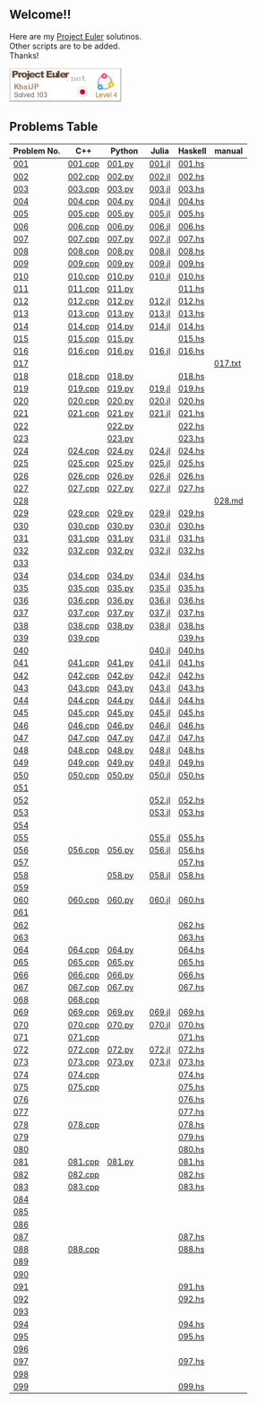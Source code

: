 ## Welcome!!
Here are my [Project Euler](https://projecteuler.net/about) solutinos.  
Other scripts are to be added.  
Thanks!  

![asof 02/Apr/2024](figures/KhaiJP.png)


## Problems Table
| Problem No. | C++ | Python | Julia | Haskell | manual |
| ----------- | --- | ------ | ----- | ------- | ------ |
| [001](https://projecteuler.net/problem=1)  | [001.cpp](\<100/001/001.cpp) | [001.py](\<100/001/001.py) | [001.jl](\<100/001/001.jl) | [001.hs](\<100/001/001.hs) | |
| [002](https://projecteuler.net/problem=2)  | [002.cpp](\<100/002/002.cpp) | [002.py](\<100/002/002.py) | [002.jl](\<100/002/002.jl) | [002.hs](\<100/002/002.hs) | |
| [003](https://projecteuler.net/problem=3)  | [003.cpp](\<100/003/003.cpp) | [003.py](\<100/003/003.py) | [003.jl](\<100/003/003.jl) | [003.hs](\<100/003/003.hs) | |
| [004](https://projecteuler.net/problem=4)  | [004.cpp](\<100/004/004.cpp) | [004.py](\<100/004/004.py) | [004.jl](\<100/004/004.jl) | [004.hs](\<100/004/004.hs) | |
| [005](https://projecteuler.net/problem=5)  | [005.cpp](\<100/005/005.cpp) | [005.py](\<100/005/005.py) | [005.jl](\<100/005/005.jl) | [005.hs](\<100/005/005.hs) | |
| [006](https://projecteuler.net/problem=6)  | [006.cpp](\<100/006/006.cpp) | [006.py](\<100/006/006.py) | [006.jl](\<100/006/006.jl) | [006.hs](\<100/006/006.hs) | |
| [007](https://projecteuler.net/problem=7)  | [007.cpp](\<100/007/007.cpp) | [007.py](\<100/007/007.py) | [007.jl](\<100/007/007.jl) | [007.hs](\<100/007/007.hs) | |
| [008](https://projecteuler.net/problem=8)  | [008.cpp](\<100/008/008.cpp) | [008.py](\<100/008/008.py) | [008.jl](\<100/008/008.jl) | [008.hs](\<100/008/008.hs) | |
| [009](https://projecteuler.net/problem=9)  | [009.cpp](\<100/009/009.cpp) | [009.py](\<100/009/009.py) | [009.jl](\<100/009/009.jl) | [009.hs](\<100/009/009.hs) | |
| [010](https://projecteuler.net/problem=10) | [010.cpp](\<100/010/010.cpp) | [010.py](\<100/010/010.py) | [010.jl](\<100/010/010.jl) | [010.hs](\<100/010/010.hs) | |
| [011](https://projecteuler.net/problem=11) | [011.cpp](\<100/011/011.cpp) | [011.py](\<100/011/011.py) |                            | [011.hs](\<100/011/011.hs) | |
| [012](https://projecteuler.net/problem=12) | [012.cpp](\<100/012/012.cpp) | [012.py](\<100/012/012.py) | [012.jl](\<100/012/012.jl) | [012.hs](\<100/012/012.hs) | |
| [013](https://projecteuler.net/problem=13) | [013.cpp](\<100/013/013.cpp) | [013.py](\<100/013/013.py) | [013.jl](\<100/013/013.jl) | [013.hs](\<100/013/013.hs) | |
| [014](https://projecteuler.net/problem=14) | [014.cpp](\<100/014/014.cpp) | [014.py](\<100/014/014.py) | [014.jl](\<100/014/014.jl) | [014.hs](\<100/014/014.hs) | |
| [015](https://projecteuler.net/problem=15) | [015.cpp](\<100/015/015.cpp) | [015.py](\<100/015/015.py) |                            | [015.hs](\<100/015/015.hs) | |
| [016](https://projecteuler.net/problem=16) | [016.cpp](\<100/016/016.cpp) | [016.py](\<100/016/016.py) | [016.jl](\<100/016/016.jl) | [016.hs](\<100/016/016.hs) | |
| [017](https://projecteuler.net/problem=17) |                              |                            |                            | <!-- [017.hs](\<100/017/017.hs)--> | [017.txt](\<100/017/017.txt) |
| [018](https://projecteuler.net/problem=18) | [018.cpp](\<100/018/018.cpp) | [018.py](\<100/018/018.py) |  | [018.hs](\<100/018/018.hs) | |
| [019](https://projecteuler.net/problem=19) | [019.cpp](\<100/019/019.cpp) | [019.py](\<100/019/019.py) | [019.jl](\<100/019/019.jl) | [019.hs](\<100/019/019.hs) | |
| [020](https://projecteuler.net/problem=20) | [020.cpp](\<100/020/020.cpp) | [020.py](\<100/020/020.py) | [020.jl](\<100/020/020.jl) | [020.hs](\<100/020/020.hs) | |
| [021](https://projecteuler.net/problem=21) | [021.cpp](\<100/021/021.cpp) | [021.py](\<100/021/021.py) | [021.jl](\<100/021/021.jl) | [021.hs](\<100/021/021.hs) | |
| [022](https://projecteuler.net/problem=22) |  | [022.py](\<100/022/022.py) |  | [022.hs](\<100/022/022.hs) |  |
| [023](https://projecteuler.net/problem=23) |  | [023.py](\<100/023/023.py) |  | [023.hs](\<100/023/023.hs) | |
| [024](https://projecteuler.net/problem=24) | [024.cpp](\<100/024/024.cpp) | [024.py](\<100/024/024.py) | [024.jl](\<100/024/024.jl) | [024.hs](\<100/024/024.hs) | |
| [025](https://projecteuler.net/problem=25) | [025.cpp](\<100/025/025.cpp) | [025.py](\<100/025/025.py) | [025.jl](\<100/025/025.jl) | [025.hs](\<100/025/025.hs) | |
| [026](https://projecteuler.net/problem=26) | [026.cpp](\<100/026/026.cpp) | [026.py](\<100/026/026.py) | [026.jl](\<100/026/026.jl) | [026.hs](\<100/026/026.hs) | |
| [027](https://projecteuler.net/problem=27) | [027.cpp](\<100/027/027.cpp) | [027.py](\<100/027/027.py)| [027.jl](\<100/027/027.jl) | [027.hs](\<100/027/027.hs) | |
| [028](https://projecteuler.net/problem=28) | <!-- [028.cpp](\<100/028/028.cpp) --> | <!-- [028.py](\<100/028/028.py) --> | <!-- [028.jl](\<100/028/028.jl) --> |                           | [028.md](\<100/028/028.md) |
| [029](https://projecteuler.net/problem=29) | [029.cpp](\<100/029/029.cpp) | [029.py](\<100/029/029.py) | [029.jl](\<100/029/029.jl) | [029.hs](\<100/029/029.hs) | |
| [030](https://projecteuler.net/problem=30) | [030.cpp](\<100/030/030.cpp) | [030.py](\<100/030/030.py) | [030.jl](\<100/030/030.jl) | [030.hs](\<100/030/030.hs) | |
| [031](https://projecteuler.net/problem=31) | [031.cpp](\<100/031/031.cpp) | [031.py](\<100/031/031.py) | [031.jl](\<100/031/031.jl) | [031.hs](\<100/031/031.hs) | |
| [032](https://projecteuler.net/problem=32) | [032.cpp](\<100/032/032.cpp) | [032.py](\<100/032/032.py) | [032.jl](\<100/032/032.jl) | [032.hs](\<100/032/032.hs) | |
| [033](https://projecteuler.net/problem=33) | <!-- [033.cpp](\<100/033/033.cpp) --> | <!-- [033.py](\<100/033/033.py) --> | <!-- [033.jl](\<100/033/033.jl) --> |                            | |
| [034](https://projecteuler.net/problem=34) | [034.cpp](\<100/034/034.cpp) | [034.py](\<100/034/034.py) | [034.jl](\<100/034/034.jl) | [034.hs](\<100/034/034.hs) | |
| [035](https://projecteuler.net/problem=35) | [035.cpp](\<100/035/035.cpp) | [035.py](\<100/035/035.py) | [035.jl](\<100/035/035.jl) | [035.hs](\<100/035/035.hs) | |
| [036](https://projecteuler.net/problem=36) | [036.cpp](\<100/036/036.cpp) | [036.py](\<100/036/036.py) | [036.jl](\<100/036/036.jl) | [036.hs](\<100/036/036.hs) | |
| [037](https://projecteuler.net/problem=37) | [037.cpp](\<100/037/037.cpp) | [037.py](\<100/037/037.py) | [037.jl](\<100/037/037.jl) | [037.hs](\<100/037/037.hs) | |
| [038](https://projecteuler.net/problem=38) | [038.cpp](\<100/038/038.cpp) | [038.py](\<100/038/038.py) | [038.jl](\<100/038/038.jl) | [038.hs](\<100/038/038.hs) | |
| [039](https://projecteuler.net/problem=39) | [039.cpp](\<100/039/039.cpp) | <!-- [039.py](\<100/039/039.py) --> | <!-- [039.jl](\<100/039/039.jl) --> | [039.hs](\<100/039/039.hs) | |
| [040](https://projecteuler.net/problem=40) | <!-- [040.cpp](\<100/040/040.cpp) --> | <!-- [040.py](\<100/040/040.py) --> | [040.jl](\<100/040/040.jl) | [040.hs](\<100/040/040.hs) | |
| [041](https://projecteuler.net/problem=41) | [041.cpp](\<100/041/041.cpp) | [041.py](\<100/041/041.py) | [041.jl](\<100/041/041.jl) | [041.hs](\<100/041/041.hs) | |
| [042](https://projecteuler.net/problem=42) | [042.cpp](\<100/042/042.cpp) | [042.py](\<100/042/042.py) | [042.jl](\<100/042/042.jl) | [042.hs](\<100/042/042.hs) | |
| [043](https://projecteuler.net/problem=43) | [043.cpp](\<100/043/043.cpp) | [043.py](\<100/043/043.py) | [043.jl](\<100/043/043.jl) | [043.hs](\<100/043/043.hs) | |
| [044](https://projecteuler.net/problem=44) | [044.cpp](\<100/044/044.cpp) | [044.py](\<100/044/044.py) | [044.jl](\<100/044/044.jl) | [044.hs](\<100/044/044.hs) | |
| [045](https://projecteuler.net/problem=45) | [045.cpp](\<100/045/045.cpp) | [045.py](\<100/045/045.py) | [045.jl](\<100/045/045.jl) | [045.hs](\<100/045/045.hs) | |
| [046](https://projecteuler.net/problem=46) | [046.cpp](\<100/046/046.cpp) | [046.py](\<100/046/046.py) | [046.jl](\<100/046/046.jl) | [046.hs](\<100/046/046.hs) | |
| [047](https://projecteuler.net/problem=47) | [047.cpp](\<100/047/047.cpp) | [047.py](\<100/047/047.py) | [047.jl](\<100/047/047.jl) | [047.hs](\<100/047/047.hs) | |
| [048](https://projecteuler.net/problem=48) | [048.cpp](\<100/048/048.cpp) | [048.py](\<100/048/048.py) | [048.jl](\<100/048/048.jl) | [048.hs](\<100/048/048.hs) | |
| [049](https://projecteuler.net/problem=49) | [049.cpp](\<100/049/049.cpp) | [049.py](\<100/049/049.py) | [049.jl](\<100/049/049.jl) | [049.hs](\<100/049/049.hs) | |
| [050](https://projecteuler.net/problem=50) | [050.cpp](\<100/050/050.cpp) | [050.py](\<100/050/050.py) | [050.jl](\<100/050/050.jl) | [050.hs](\<100/050/050.hs)  | |
| [051](https://projecteuler.net/problem=51) | <!-- [051.cpp](\<100/051/051.cpp) --> | <!-- [051.py](\<100/051/051.py) --> | <!-- [051.jl](\<100/051/051.jl) --> |                            | |
| [052](https://projecteuler.net/problem=52) | <!-- [052.cpp](\<100/052/052.cpp) --> | <!-- [052.py](\<100/052/052.py) --> | [052.jl](\<100/052/052.jl) | [052.hs](\<100/052/052.hs) | |
| [053](https://projecteuler.net/problem=53) | <!-- [053.cpp](\<100/053/053.cpp) --> | <!-- [053.py](\<100/053/053.py) --> | [053.jl](\<100/053/053.jl) | [053.hs](\<100/053/053.hs)  | |
| [054](https://projecteuler.net/problem=54) | <!-- [054.cpp](\<100/054/054.cpp) --> | <!-- [054.py](\<100/054/054.py) --> | <!-- [054.jl](\<100/054/054.jl) --> |                            | |
| [055](https://projecteuler.net/problem=55) | <!-- [055.cpp](\<100/055/055.cpp) --> | <!-- [055.py](\<100/055/055.py) --> | [055.jl](\<100/055/055.jl) | [055.hs](\<100/055/055.hs) | |
| [056](https://projecteuler.net/problem=56) | [056.cpp](\<100/056/056.cpp) | [056.py](\<100/056/056.py) | [056.jl](\<100/056/056.jl) | [056.hs](\<100/056/056.hs) | |
| [057](https://projecteuler.net/problem=57) | <!-- [057.cpp](\<100/057/057.cpp) --> | <!-- [057.py](\<100/057/057.py) --> | <!-- [057.jl](\<100/057/057.jl) --> | [057.hs](\<100/057/057.hs) | |
| [058](https://projecteuler.net/problem=58) | <!-- [058.cpp](\<100/058/058.cpp) --> | [058.py](\<100/058/058.py) | [058.jl](\<100/058/058.jl) | [058.hs](\<100/058/058.hs) | |
| [059](https://projecteuler.net/problem=59) | <!-- [059.cpp](\<100/059/059.cpp) --> | <!-- [059.py](\<100/059/059.py) --> | <!-- [059.jl](\<100/059/059.jl) --> |                            | |
| [060](https://projecteuler.net/problem=60) | [060.cpp](\<100/060/060.cpp) | [060.py](\<100/060/060.py) | [060.jl](\<100/060/060.jl) | [060.hs](\<100/060/060.hs) | |
| [061](https://projecteuler.net/problem=61) | <!-- [061.cpp](\<100/061/061.cpp) --> | <!-- [061.py](\<100/061/061.py) --> | <!-- [061.jl](\<100/061/061.jl) --> |                            | |
| [062](https://projecteuler.net/problem=62) | <!-- [062.cpp](\<100/062/062.cpp) --> | <!-- [062.py](\<100/062/062.py) --> | <!-- [062.jl](\<100/062/062.jl) --> | [062.hs](\<100/062/062.hs) | |
| [063](https://projecteuler.net/problem=63) | <!-- [063.cpp](\<100/063/063.cpp) --> | <!-- [063.py](\<100/063/063.py) --> | <!-- [063.jl](\<100/063/063.jl) --> | [063.hs](\<100/063/063.hs) | |
| [064](https://projecteuler.net/problem=64) | [064.cpp](\<100/064/064.cpp) | [064.py](\<100/064/064.py) | <!-- [064.jl](\<100/064/064.jl) --> | [064.hs](\<100/064/064.hs) | |
| [065](https://projecteuler.net/problem=65) | [065.cpp](\<100/065/065.cpp) | [065.py](\<100/065/065.py) | <!-- [065.jl](\<100/065/065.jl) --> | [065.hs](\<100/065/065.hs) | |
| [066](https://projecteuler.net/problem=66) | [066.cpp](\<100/066/066.cpp) | [066.py](\<100/066/066.py)　| <!-- [066.jl](\<100/066/066.jl) --> | [066.hs](\<100/066/066.hs) | |
| [067](https://projecteuler.net/problem=67) | [067.cpp](\<100/067/067.cpp) | [067.py](\<100/067/067.py) | <!-- [067.jl](\<100/067/067.jl) --> | [067.hs](\<100/067/067.hs) | |
| [068](https://projecteuler.net/problem=68) | [068.cpp](\<100/068/068.cpp) | <!-- [068.py](\<100/068/068.py) --> | <!-- [068.jl](\<100/068/068.jl) --> |                            | |
| [069](https://projecteuler.net/problem=69) | [069.cpp](\<100/069/069.cpp) | [069.py](\<100/069/069.py) | [069.jl](\<100/069/069.jl) | [069.hs](\<100/069/069.hs) | |
| [070](https://projecteuler.net/problem=70) | [070.cpp](\<100/070/070.cpp) | [070.py](\<100/070/070.py) | [070.jl](\<100/070/070.jl) | [070.hs](\<100/070/070.hs) | |
| [071](https://projecteuler.net/problem=71) | [071.cpp](\<100/071/071.cpp) | <!-- [071.py](\<100/071/071.py) --> | <!-- [071.jl](\<100/071/071.jl) --> | [071.hs](\<100/071/071.hs) | |
| [072](https://projecteuler.net/problem=72) | [072.cpp](\<100/072/072.cpp) | [072.py](\<100/072/072.py) | [072.jl](\<100/072/072.jl) | [072.hs](\<100/072/072.hs) | |
| [073](https://projecteuler.net/problem=73) | [073.cpp](\<100/073/073.cpp) | [073.py](\<100/073/073.py) | [073.jl](\<100/073/073.jl) | [073.hs](\<100/073/073.hs) | |
| [074](https://projecteuler.net/problem=74) | [074.cpp](\<100/074/074.cpp) | <!-- [074.py](\<100/074/074.py) --> | <!-- [074.jl](\<100/074/074.jl) --> | [074.hs](\<100/074/074.hs) | |
| [075](https://projecteuler.net/problem=75) | [075.cpp](\<100/075/075.cpp) | <!-- [075.py](\<100/075/075.py) --> | <!-- [075.jl](\<100/075/075.jl) --> | [075.hs](\<100/075/075.hs) | |
| [076](https://projecteuler.net/problem=76) | <!-- [076.cpp](\<100/076/076.cpp) --> | <!-- [076.py](\<100/076/076.py) --> | <!-- [076.jl](\<100/076/076.jl) --> | [076.hs](\<100/076/076.hs) | |
| [077](https://projecteuler.net/problem=77) | <!-- [077.cpp](\<100/077/077.cpp) --> | <!-- [077.py](\<100/077/077.py) --> | <!-- [077.jl](\<100/077/077.jl) --> | [077.hs](\<100/077/077.hs) | |
| [078](https://projecteuler.net/problem=78) | [078.cpp](\<100/078/078.cpp) | <!-- [078.py](\<100/078/078.py) --> | <!-- [078.jl](\<100/078/078.jl) --> | [078.hs](\<100/078/078.hs) | |
| [079](https://projecteuler.net/problem=79) | <!-- [079.cpp](\<100/079/079.cpp) --> | <!-- [079.py](\<100/079/079.py) --> | <!-- [079.jl](\<100/079/079.jl) --> | [079.hs](\<100/079/079.hs) | |
| [080](https://projecteuler.net/problem=80) | <!-- [080.cpp](\<100/080/080.cpp) --> | <!-- [080.py](\<100/080/080.py) --> | <!-- [080.jl](\<100/080/080.jl) --> | [080.hs](\<100/080/080.hs) | |
| [081](https://projecteuler.net/problem=81) | [081.cpp](\<100/081/081.cpp) | [081.py](\<100/081/081.py) | <!-- [081.jl](\<100/081/081.jl) --> | [081.hs](\<100/081/081.hs) | |
| [082](https://projecteuler.net/problem=82) | [082.cpp](\<100/082/082.cpp) | <!-- [082.py](\<100/082/082.py) --> | <!-- [082.jl](\<100/082/082.jl) --> | [082.hs](\<100/082/082.hs) | |
| [083](https://projecteuler.net/problem=83) | [083.cpp](\<100/083/083.cpp) | <!-- [083.py](\<100/083/083.py) --> | <!-- [083.jl](\<100/083/083.jl) --> | [083.hs](\<100/083/083.hs) | |
| [084](https://projecteuler.net/problem=84) | <!-- [084.cpp](\<100/084/084.cpp) --> | <!-- [084.py](\<100/084/084.py) --> | <!-- [084.jl](\<100/084/084.jl) --> |                            | |
| [085](https://projecteuler.net/problem=85) | <!-- [085.cpp](\<100/085/085.cpp) --> | <!-- [085.py](\<100/085/085.py) --> | <!-- [085.jl](\<100/085/085.jl) --> |                            | |
| [086](https://projecteuler.net/problem=86) | <!-- [086.cpp](\<100/086/086.cpp) --> | <!-- [086.py](\<100/086/086.py) --> | <!-- [086.jl](\<100/086/086.jl) --> |                            | |
| [087](https://projecteuler.net/problem=87) | <!-- [087.cpp](\<100/087/087.cpp) --> | <!-- [087.py](\<100/087/087.py) --> | <!-- [087.jl](\<100/087/087.jl) --> | [087.hs](\<100/087/087.hs) | |
| [088](https://projecteuler.net/problem=88) | [088.cpp](\<100/088/088.cpp) | <!-- [088.py](\<100/088/088.py) --> | <!-- [088.jl](\<100/088/088.jl) --> | [088.hs](\<100/088/088.hs) | |
| [089](https://projecteuler.net/problem=89) | <!-- [089.cpp](\<100/089/089.cpp) --> | <!-- [089.py](\<100/089/089.py) --> | <!-- [089.jl](\<100/089/089.jl) --> |                            | |
| [090](https://projecteuler.net/problem=90) | <!-- [090.cpp](\<100/090/090.cpp) --> | <!-- [090.py](\<100/090/090.py) --> | <!-- [090.jl](\<100/090/090.jl) --> |                            | |
| [091](https://projecteuler.net/problem=91) | <!-- [091.cpp](\<100/091/091.cpp) --> | <!-- [091.py](\<100/091/091.py) --> | <!-- [091.jl](\<100/091/091.jl) --> | [091.hs](\<100/091/091.hs) | |
| [092](https://projecteuler.net/problem=92) | <!-- [092.cpp](\<100/092/092.cpp) --> | <!-- [092.py](\<100/092/092.py) --> | <!-- [092.jl](\<100/092/092.jl) --> | [092.hs](\<100/092/092.hs) | |
| [093](https://projecteuler.net/problem=93) | <!-- [093.cpp](\<100/093/093.cpp) --> | <!-- [093.py](\<100/093/093.py) --> | <!-- [093.jl](\<100/093/093.jl) --> |                            | |
| [094](https://projecteuler.net/problem=94) | <!-- [094.cpp](\<100/094/094.cpp) --> | <!-- [094.py](\<100/094/094.py) --> | <!-- [094.jl](\<100/094/094.jl) --> | [094.hs](\<100/094/094.hs) | |
| [095](https://projecteuler.net/problem=95) | <!-- [095.cpp](\<100/095/095.cpp) --> | <!-- [095.py](\<100/095/095.py) --> | <!-- [095.jl](\<100/095/095.jl) --> | [095.hs](\<100/095/095.hs) | |
| [096](https://projecteuler.net/problem=96) | <!-- [096.cpp](\<100/096/096.cpp) --> | <!-- [096.py](\<100/096/096.py) --> | <!-- [096.jl](\<100/096/096.jl) --> |                            | |
| [097](https://projecteuler.net/problem=97) | <!-- [097.cpp](\<100/097/097.cpp) --> | <!-- [097.py](\<100/097/097.py) --> | <!-- [097.jl](\<100/097/097.jl) --> | [097.hs](\<100/097/097.hs) | |
| [098](https://projecteuler.net/problem=98) | <!-- [098.cpp](\<100/098/098.cpp) --> | <!-- [098.py](\<100/098/098.py) --> | <!-- [098.jl](\<100/098/098.jl) --> |                            | |
| [099](https://projecteuler.net/problem=99) | <!-- [099.cpp](\<100/099/099.cpp) --> | <!-- [099.py](\<100/099/099.py) --> | <!-- [099.jl](\<100/099/099.jl) --> | [099.hs](\<100/099/099.hs) | |
